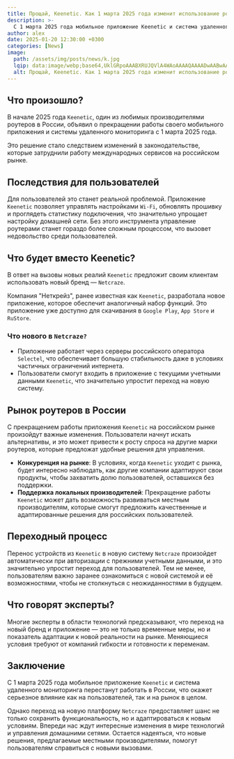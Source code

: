 ```yaml
---
title: Прощай, Keenetic. Как 1 марта 2025 года изменит использование роутеров в России
description: >-
  С 1 марта 2025 года мобильное приложение Keenetic и система удаленного мониторинга и управления прекратят своё существование в России. Что это значит для пользователей и как изменится рынок домашних маршрутизаторов? Узнайте в нашем обзоре.
author: alex
date: 2025-01-20 12:30:00 +0300
categories: [News]
image:
  path: /assets/img/posts/news/k.jpg
  lqip: data:image/webp;base64,UklGRpoAAABXRUJQVlA4WAoAAAAQAAAADwAABwAAQUxQSDIAAAARL0AmbZurmr57yyIiqE8oiG0bejIYEQTgqiDA9vqnsUSI6H+oAERp2HZ65qP/VIAWAFZQOCBCAAAA8AEAnQEqEAAIAAVAfCWkAALp8sF8rgRgAP7o9FDvMCkMde9PK7euH5M1m6VWoDXf2FkP3BqV0ZYbO6NA/VFIAAAA
  alt: Прощай, Keenetic. Как 1 марта 2025 года изменит использование роутеров в России
---
```


## Что произошло?

В начале 2025 года `Keenetic`, один из любимых производителями роутеров в России, объявил о прекращении работы своего мобильного приложения и системы удаленного мониторинга c 1 марта 2025 года. 

Это решение стало следствием изменений в законодательстве, которые затруднили работу международных сервисов на российском рынке.

## Последствия для пользователей

Для пользователей это станет реальной проблемой. Приложение `Keenetic` позволяет управлять настройками `Wi-Fi`, обновлять прошивку и проглядеть статистику подключения, что значительно упрощает настройку домашней сети. Без этого инструмента управление роутерами станет гораздо более сложным процессом, что вызовет недовольство среди пользователей.

## Что будет вместо Keenetic?

В ответ на вызовы новых реалий `Keenetic` предложит своим клиентам использовать новый бренд — `Netcraze`. 

Компания "Неткрейз", ранее известная как `Keenetic`, разработала новое приложение, которое обеспечит аналогичный набор функций. Это приложение уже доступно для скачивания в `Google Play`, `App Store` и `RuStore`.

### Что нового в `Netcraze?`

- Приложение работает через серверы российского оператора `Selectel`, что обеспечивает большую стабильность даже в условиях частичных ограничений интернета.
- Пользователи смогут входить в приложение с текущими учетными данными `Keenetic`, что значительно упростит переход на новую систему.

## Рынок роутеров в России

С прекращением работы приложения `Keenetic` на российском рынке произойдут важные изменения. Пользователи начнут искать альтернативы, и это может привести к росту спроса на другие марки роутеров, которые предложат удобные решения для управления.

- **Конкуренция на рынке**: В условиях, когда `Keenetic` уходит с рынка, будет интересно наблюдать, как другие компании адаптируют свои продукты, чтобы захватить долю пользователей, оставшихся без поддержки.
- **Поддержка локальных производителей**: Прекращение работы `Keenetic` может дать возможность развиваться местным производителям, которые смогут предложить качественные и адаптированные решения для российских пользователей.

## Переходный процесс

Перенос устройств из `Keenetic` в новую систему `Netcraze` произойдет автоматически при авторизации с прежними учетными данными, и это значительно упростит переход для пользователей. Тем не менее, пользователям важно заранее ознакомиться с новой системой и её возможностями, чтобы не столкнуться с неожиданностями в будущем.

## Что говорят эксперты?

Многие эксперты в области технологий предсказывают, что переход на новый бренд и приложение — это не только временные меры, но и показатель адаптации к новой реальности на рынке. Меняющиеся условия требуют от компаний гибкости и готовности к переменам.

## Заключение

С 1 марта 2025 года мобильное приложение `Keenetic` и система удаленного мониторинга перестанут работать в России, что окажет серьезное влияние как на пользователей, так и на рынок в целом. 

Однако переход на новую платформу `Netcraze` предоставляет шанс не только сохранить функциональность, но и адаптироваться к новым условиям. Впереди нас ждут интересные изменения в мире технологий и управления домашними сетями. Остается надеяться, что новые решения, предлагаемые местными производителями, помогут пользователям справиться с новыми вызовами.
